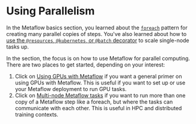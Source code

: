 # Using Parallelism

In the Metaflow basics section, you learned about the [`foreach`](/metaflow/basics#foreach) pattern for creating many parallel copies of steps.
You've also learned about how to [use the `@resources`, `@kubernetes`, or `@batch` decorator](http://localhost:3000/scaling/remote-tasks/introduction#requesting-resources-with-resources-decorator) to scale single-node tasks up. 

In the section, the focus is on how to use Metaflow for parallel computing. There are two places to get started, depending on your interest:
1. Click on [Using GPUs with Metaflow](/scaling/parallel-compute/use-gpus.md) if you want a general primer on using GPUs with Metaflow. This is useful if you want to set up or use your Metaflow deployment to run GPU tasks.
2. Click on [Multi-node Metaflow tasks](/scaling/parallel-compute/multi-node.md) if you want to run more than one copy of a Metaflow step like a foreach, but where the tasks can communicate with each other. This is useful in HPC and distributed training contexts. 